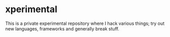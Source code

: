 # xperimental
This is a private experimental repository where I hack various things; try out new languages, frameworks and generally break stuff.
